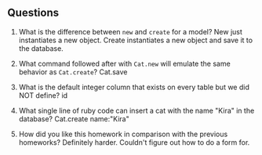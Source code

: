 ## Questions

1. What is the difference between `new` and `create` for a model?
	New just instantiates a new object. Create instantiates a new object and save it to the database.

2. What command followed after with `Cat.new` will emulate the same behavior as `Cat.create`?
	Cat.save

3. What is the default integer column that exists on every table but we did NOT define?
	id

4. What single line of ruby code can insert a cat with the name "Kira" in the database?
	Cat.create name:"Kira"

5. How did you like this homework in comparison with the previous homeworks?
	Definitely harder. Couldn't figure out how to do a form for.
